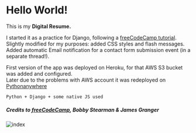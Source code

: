 # Hello World!  
  
This is my **Digital Resume.**  
  
I started it as a practice for Django, following a [freeCodeCamp tutorial](https://youtu.be/0oSsLbh_Kv4 "jango Tutorial - Create a Digital Resume with a Python Backend"). Slightly modified for my purposes: added CSS styles and flash messages. Added automatic Email notification for a contact form submission event (in a separate thread!).  
  
First version of the app was deployed on Heroku, for that AWS S3 bucket was added and configured.  
Later due to the problems with AWS account it was redeployed on [Pythonanywhere](http://sheihesinusslon.pythonanywhere.com/)  
  
```Python + Django + some native JS used```
  
##### Credits to [freeCodeCamp](freeCodeCamp.org), Bobby Stearman & James Granger  
  
![index]([https://user-images.githubusercontent.com/75010755/154812645-9764e0d7-b611-4b68-ae4f-014c1998fe1d.png](https://user-images.githubusercontent.com/75010755/273395617-246f3288-8d1e-41ad-810f-46f2868311ca.png)https://user-images.githubusercontent.com/75010755/273395617-246f3288-8d1e-41ad-810f-46f2868311ca.png)
